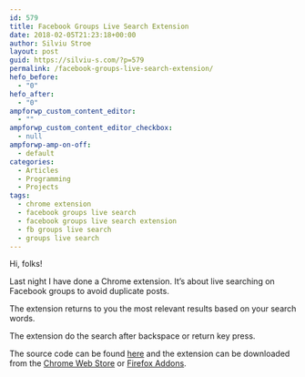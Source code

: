 ```yaml
---
id: 579
title: Facebook Groups Live Search Extension
date: 2018-02-05T21:23:18+00:00
author: Silviu Stroe
layout: post
guid: https://silviu-s.com/?p=579
permalink: /facebook-groups-live-search-extension/
hefo_before:
  - "0"
hefo_after:
  - "0"
ampforwp_custom_content_editor:
  - ""
ampforwp_custom_content_editor_checkbox:
  - null
ampforwp-amp-on-off:
  - default
categories:
  - Articles
  - Programming
  - Projects
tags:
  - chrome extension
  - facebook groups live search
  - facebook groups live search extension
  - fb groups live search
  - groups live search
---
```

Hi, folks!

Last night I have done a Chrome extension. It’s about live searching on Facebook groups to avoid duplicate posts.

The extension returns to you the most relevant results based on your search words.

The extension do the search after backspace or return key press.

The source code can be found [here](https://github.com/s1lviu/Facebook-Groups-Live-Search) and the extension can be downloaded from the [Chrome Web Store](https://chrome.google.com/webstore/detail/facebook-groups-live-sear/aphdbfipjfgkcddjjbkhiaofgaenabjg) or [Firefox Addons](https://addons.mozilla.org/en-US/firefox/addon/facebook-groups-live-search/).
